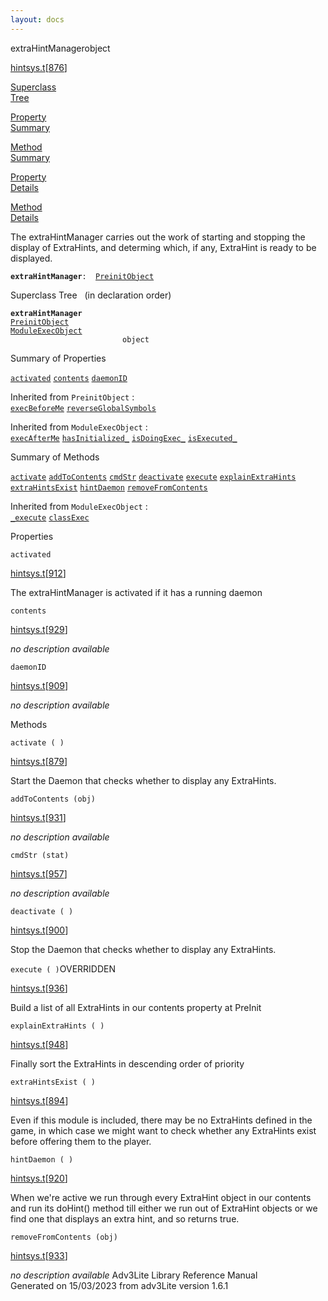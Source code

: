 ```yaml
---
layout: docs
---
```

<span class="title">extraHintManager</span><span class="type">object</span>

[hintsys.t](../file/hintsys.t.html)\[[876](../source/hintsys.t.html#876)\]

[Superclass  
Tree](#_SuperClassTree_)

[Property  
Summary](#_PropSummary_)

[Method  
Summary](#_MethodSummary_)

[Property  
Details](#_Properties_)

[Method  
Details](#_Methods_)



The extraHintManager carries out the work of starting and stopping the
display of ExtraHints, and determing which, if any, ExtraHint is ready
to be displayed.

**`extraHintManager`**` :   `[`PreinitObject`](../object/PreinitObject.html)



<span id="_SuperClassTree_"></span>



<span class="hdln">Superclass Tree</span>   (in declaration order)



**`extraHintManager`**  
[`PreinitObject`](../object/PreinitObject.html)  
[`ModuleExecObject`](../object/ModuleExecObject.html)  
`                         object`  
<span id="_PropSummary_"></span>



<span class="hdln">Summary of Properties</span>  



[`activated`](#activated) [`contents`](#contents) [`daemonID`](#daemonID)

Inherited from `PreinitObject` :  
[`execBeforeMe`](../object/PreinitObject.html#execBeforeMe) [`reverseGlobalSymbols`](../object/PreinitObject.html#reverseGlobalSymbols)

Inherited from `ModuleExecObject` :  
[`execAfterMe`](../object/ModuleExecObject.html#execAfterMe) [`hasInitialized_`](../object/ModuleExecObject.html#hasInitialized_) [`isDoingExec_`](../object/ModuleExecObject.html#isDoingExec_) [`isExecuted_`](../object/ModuleExecObject.html#isExecuted_)

<span id="_MethodSummary_"></span>



<span class="hdln">Summary of Methods</span>  



[`activate`](#activate) [`addToContents`](#addToContents) [`cmdStr`](#cmdStr) [`deactivate`](#deactivate) [`execute`](#execute) [`explainExtraHints`](#explainExtraHints) [`extraHintsExist`](#extraHintsExist) [`hintDaemon`](#hintDaemon) [`removeFromContents`](#removeFromContents)



Inherited from `ModuleExecObject` :  
[`_execute`](../object/ModuleExecObject.html#_execute) [`classExec`](../object/ModuleExecObject.html#classExec)

<span id="_Properties_"></span>



<span class="hdln">Properties</span>  



<span id="activated"></span>

`activated`

[hintsys.t](../file/hintsys.t.html)\[[912](../source/hintsys.t.html#912)\]



The extraHintManager is activated if it has a running daemon



<span id="contents"></span>

`contents`

[hintsys.t](../file/hintsys.t.html)\[[929](../source/hintsys.t.html#929)\]



*no description available*



<span id="daemonID"></span>

`daemonID`

[hintsys.t](../file/hintsys.t.html)\[[909](../source/hintsys.t.html#909)\]



*no description available*



<span id="_Methods_"></span>



<span class="hdln">Methods</span>  



<span id="activate"></span>

`activate ( )`

[hintsys.t](../file/hintsys.t.html)\[[879](../source/hintsys.t.html#879)\]



Start the Daemon that checks whether to display any ExtraHints.



<span id="addToContents"></span>

`addToContents (obj)`

[hintsys.t](../file/hintsys.t.html)\[[931](../source/hintsys.t.html#931)\]



*no description available*



<span id="cmdStr"></span>

`cmdStr (stat)`

[hintsys.t](../file/hintsys.t.html)\[[957](../source/hintsys.t.html#957)\]



*no description available*



<span id="deactivate"></span>

`deactivate ( )`

[hintsys.t](../file/hintsys.t.html)\[[900](../source/hintsys.t.html#900)\]



Stop the Daemon that checks whether to display any ExtraHints.



<span id="execute"></span>

`execute ( )`<span class="rem">OVERRIDDEN</span>

[hintsys.t](../file/hintsys.t.html)\[[936](../source/hintsys.t.html#936)\]



Build a list of all ExtraHints in our contents property at PreInit



<span id="explainExtraHints"></span>

`explainExtraHints ( )`

[hintsys.t](../file/hintsys.t.html)\[[948](../source/hintsys.t.html#948)\]



Finally sort the ExtraHints in descending order of priority



<span id="extraHintsExist"></span>

`extraHintsExist ( )`

[hintsys.t](../file/hintsys.t.html)\[[894](../source/hintsys.t.html#894)\]



Even if this module is included, there may be no ExtraHints defined in
the game, in which case we might want to check whether any ExtraHints
exist before offering them to the player.



<span id="hintDaemon"></span>

`hintDaemon ( )`

[hintsys.t](../file/hintsys.t.html)\[[920](../source/hintsys.t.html#920)\]



When we're active we run through every ExtraHint object in our contents
and run its doHint() method till either we run out of ExtraHint objects
or we find one that displays an extra hint, and so returns true.



<span id="removeFromContents"></span>

`removeFromContents (obj)`

[hintsys.t](../file/hintsys.t.html)\[[933](../source/hintsys.t.html#933)\]



*no description available*
Adv3Lite Library Reference Manual  
Generated on 15/03/2023 from adv3Lite version 1.6.1


